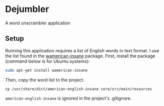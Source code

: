 # Dejumbler

A word unscrambler application

## Setup

Running this application requires a list of English words in text format. I use the list found in the [wamerican-insane](https://packages.ubuntu.com/focal/wamerican-insane) package. First, install the package (command below is for Ubuntu systems):

```bash
sudo apt-get install wamerican-insane
```

Then, copy the word list to the project.

```
cp /usr/share/dict/american-english-insane core/src/main/resources
```

`american-english-insane` is ignored in the project's .gitignore.
